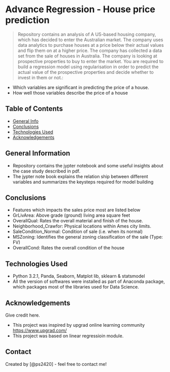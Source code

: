 # Advance Regression - House price prediction
> Repository contains an analysis of A US-based housing company, which has decided to enter the Australian market. The company uses data analytics to purchase houses at a price below their actual values and flip them on at a higher price. The company has collected a data set from the sale of houses in Australia. The company is looking at prospective properties to buy to enter the market. You are required to build a regression model using regularisation in order to predict the actual value of the prospective properties and decide whether to invest in them or not.:

* Which variables are significant in predicting the price of a house.
* How well those variables describe the price of a house


## Table of Contents
* [General Info](#general-information)
* [Conclusions](#conclusions)
* [Technologies Used](#technologies-used)
* [Acknowledgements](#acknowledgements)

<!-- You can include any other section that is pertinent to your problem -->

## General Information
- Repository contains the jypter notebook and some useful insights about the case study described in pdf.
- The jypter note book explains the relation ship between different variables and summarizes the keysteps required for model building

## Conclusions
- Features which impacts the sales price most are listed below
- GrLivArea: Above grade (ground) living area square feet
- OverallQual: Rates the overall material and finish of the house.
- Neighborhood_Crawfor: Physical locations within Ames city limits. 
- SaleCondition_Normal: Condition of sale (i.e. when its normal)
- MSZoning: Identifies the general zoning classification of the sale (Type: FV)
- OverallCond: Rates the overall condition of the house


## Technologies Used
- Python 3.2.1, Panda, Seaborn, Matplot lib, sklearn & statsmodel
- All the version of softwares were installed as part of Anaconda package, which packages most of the libraries used for Data Science.

<!-- As the libraries versions keep on changing, it is recommended to mention the version of library used in this project -->

## Acknowledgements
Give credit here.
- This project was inspired by upgrad online learning community https://www.upgrad.com/
- This project was based on linear regressioin module.


## Contact
Created by [@ps2420] - feel free to contact me!


<!-- Optional -->
<!-- ## License -->
<!-- This project is open source and available under the [... License](). -->

<!-- You don't have to include all sections - just the one's relevant to your project -->
